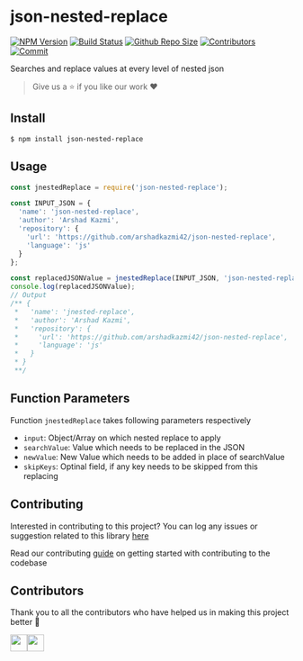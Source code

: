 # json-nested-replace

[![NPM Version](https://img.shields.io/npm/v/json-nested-replace.svg)](https://www.npmjs.com/package/json-nested-replace)
[![Build Status](https://travis-ci.com/arshadkazmi42/json-nested-replace.svg?branch=master)](https://travis-ci.com/arshadkazmi42/json-nested-replace)
[![Github Repo Size](https://img.shields.io/github/repo-size/arshadkazmi42/json-nested-replace.svg)](https://github.com/arshadkazmi42/json-nested-replace)
[![Contributors](https://img.shields.io/github/contributors/arshadkazmi42/json-nested-replace.svg)](https://github.com/arshadkazmi42/json-nested-replace/graphs/contributors)
[![Commit](https://img.shields.io/github/last-commit/arshadkazmi42/json-nested-replace.svg)](https://github.com/arshadkazmi42/json-nested-replace/commits/master)

Searches and replace values at every level of nested json

> Give us a :star: if you like our work :heart:

## Install

```
$ npm install json-nested-replace
```

## Usage

```javascript
const jnestedReplace = require('json-nested-replace');

const INPUT_JSON = {
  'name': 'json-nested-replace',
  'author': 'Arshad Kazmi',
  'repository': {
    'url': 'https://github.com/arshadkazmi42/json-nested-replace',
    'language': 'js'
  }
};

const replacedJSONValue = jnestedReplace(INPUT_JSON, 'json-nested-replace', 'jnested-replace', ['url']);
console.log(replacedJSONValue);
// Output
/** {
 *   'name': 'jnested-replace',
 *   'author': 'Arshad Kazmi',
 *   'repository': {
 *     'url': 'https://github.com/arshadkazmi42/json-nested-replace',
 *     'language': 'js'
 *   }
 * }
 **/

```

## Function Parameters

Function `jnestedReplace` takes following parameters respectively

- `input`: Object/Array on which nested replace to apply
- `searchValue`: Value which needs to be replaced in the JSON
- `newValue`: New Value which needs to be added in place of searchValue
- `skipKeys`: Optinal field, if any key needs to be skipped from this replacing

## Contributing

Interested in contributing to this project?
You can log any issues or suggestion related to this library [here](https://github.com/arshadkazmi42/json-nested-replace/issues/new)

Read our contributing [guide](CONTRIBUTING.md) on getting started with contributing to the codebase

## Contributors

Thank you to all the contributors who have helped us in making this project better :raised_hands:

<a href="https://github.com/arshadkazmi42"><img src="https://github.com/arshadkazmi42.png" width="30" /></a><a href="https://github.com/ayanujju"><img src="https://github.com/ayanujju.png" width="30" /></a>
